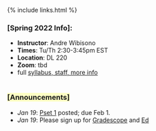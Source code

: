 {% include links.html %}

### [Spring 2022 Info]:

* **Instructor**: Andre Wibisono
* **Times**: Tu/Th 2:30-3:45pm EST
* **Location**: DL 220
* **Zoom**: tbd
* full [syllabus, staff, more info](/info)

<h1></h1>

<h3><span style="background-color: #fdffc4">[Announcements]</span></h3>
  
* *Jan 19*: [Pset 1](/psets) posted; due Feb 1.
* *Jan 19*: Please sign up for [Gradescope]() and [Ed]()


